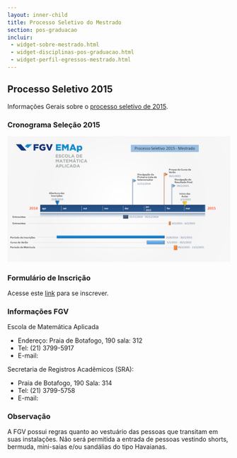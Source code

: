 ```yaml
---
layout: inner-child
title: Processo Seletivo do Mestrado
section: pos-graduacao
incluir:
 - widget-sobre-mestrado.html
 - widget-disciplinas-pos-graduacao.html
 - widget-perfil-egressos-mestrado.html
---
```


## Processo Seletivo 2015

Informações Gerais sobre o [processo seletivo de 2015](/files/selecao-2015.pdf).

### Cronograma Seleção 2015

<img src="/images/cronograma2015-small.png" onClick="viewImage(this);" /> 

### Formulário de Inscrição

Acesse este
[link](http://fgv159.fgv.br/pls/DCCACR/wcc7000$.prcinicial?P_PRSE_CD=CMMMI&p_empresa=EMAP)
para se inscrever.

### Informações FGV

Escola de Matemática Aplicada

- Endereço: Praia de Botafogo, 190 sala: 312
- Tel: (21) 3799-5917
- E-mail: <script type='text/javascript'>var a = new Array('br','gv.','p@f','ema');document.write("<a href='mailto:"+a[3]+a[2]+a[1]+a[0]+"'>"+a[3]+a[2]+a[1]+a[0]+"</a>");</script>

Secretaria de Registros Acadêmicos (SRA):

- Praia de Botafogo, 190 Sala: 314
- Tel: (21) 3799-5758
- E-mail: <script type='text/javascript'>var a = new Array('srarj@f','gv.br');document.write("<a href='mailto:"+a[0]+a[1]+"'>"+a[0]+a[1]+"</a>");</script>

### Observação
 
A FGV possui regras quanto ao vestuário das pessoas que transitam em
suas instalações. Não será permitida a entrada de pessoas vestindo
shorts, bermuda, mini-saias e/ou sandálias do tipo Havaianas.
